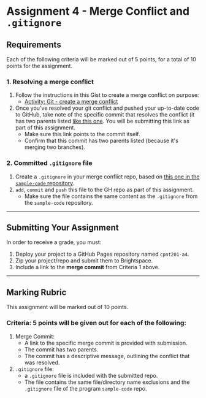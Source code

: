 # Assignment 4 - Merge Conflict and `.gitignore`
## Requirements
Each of the following criteria will be marked out of 5 points, for a total of 10 points for the assignment.

### 1. Resolving a merge conflict
1. Follow the instructions in this Gist to create a merge conflict on purpose:
    - [Activity: Git - create a merge conflict](https://gist.github.com/acidtone/d8c2e285c9b25fcb7443a4f0f4e4b4e6)
2. Once you've resolved your git conflict and pushed your up-to-date code to GitHub, take note of the specific commit that resolves the conflict (it has two parents listed [like this one](https://github.com/sait-wbdv/hello-conflict/commit/ecd9a82931e63de43d979a2a957c868ab5e520e1). You will be submitting this link as part of this assignment.
    - Make sure this link points to the commit itself.
    - Confirm that this commit has two parents listed (because it's merging two branches).

### 2. Committed `.gitignore` file
1. Create a `.gitignore` in your merge conflict repo, based on [this one in the `sample-code` repository](https://github.com/sait-wbdv/sample-code/blob/master/.gitignore).
2. `add`, `commit` and `push` this file to the GH repo as part of this assignment.
    - Make sure the file contains the same content as the `.gitignore` from the `sample-code` repository.

---

## Submitting Your Assignment
In order to receive a grade, you must:
1. Deploy your project to a GitHub Pages repository named `cpnt201-a4`.
2. Zip your project/repo and submit them to Brightspace.
3. Include a link to the **merge commit** from Criteria 1 above.

---

## Marking Rubric
This assignment will be marked out of 10 points.

### Criteria: 5 points will be given out for each of the following:
1. Merge Commit:
    - A link to the specific merge commit is provided with submission.
    - The commit has two parents.
    - The commit has a descriptive message, outlining the conflict that was resolved.
2. `.gitignore` file: 
    - a `.gitignore` file is included with the submitted repo.
    - The file contains the same file/directory name exclusions and the `.gitignore` file of the program `sample-code` repo.


